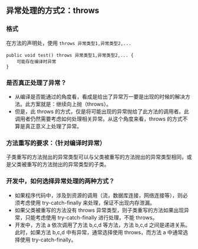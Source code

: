 ## 异常处理的方式2：throws

### 格式

在方法的声明处，使用 `throws 异常类型1,异常类型2,...`

```
public void test() throws 异常类型1,异常类型2,... {
    可能存在编译时异常
}
```

### 是否真正处理了异常？

* 从编译是否能通过的角度看，看成是给出了异常万一要是出现的时候的解决方法。此方案就是：继续向上抛（throws）。
* 但是，此 throws 的方式，仅是将可能出现的异常抛给了此方法的调用者。此调用者仍然需要考虑如何处理相关异常。从这个角度来看，throws
  的方式不算是真正意义上处理了异常。

### 方法重写的要求：（针对编译时异常）

子类重写的方法抛出的异常类型可以与父类被重写的方法抛出的异常类型相同，或是父类被重写的方法抛出的异常类型的子类。

### 开发中，如何选择异常处理的两种方式？

* 如果程序代码中，涉及到资源的调用（流，数据库连接，网络连接等），则必须考虑使用 try-catch-finally 来处理，保证不出现内存泄漏。
* 如果父类被重写的方法没有 throws 异常类型，则子类重写的方法如果出现异常，只能考虑使用 try-catch-finally 进行处理，不能
  throws。
* 开发中，方法 a 依次调用了方法 b,c,d 等方法，方法 b,c,d 之间是递进关系。此时，如果方法 b,c,d 中有异常，通常选择使用
  throws，而方法 a 中通常选择使用 try-catch-finally。